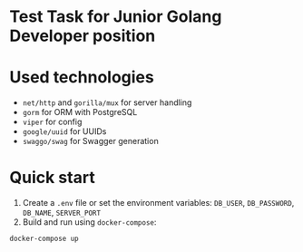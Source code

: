 # Test Task for Junior Golang Developer position

# Used technologies
- `net/http` and `gorilla/mux` for server handling
- `gorm` for ORM with PostgreSQL
- `viper` for config 
- `google/uuid` for UUIDs
- `swaggo/swag` for Swagger generation

# Quick start
1. Create a `.env` file or set the environment variables: `DB_USER`, `DB_PASSWORD`, `DB_NAME`, `SERVER_PORT`
2. Build and run using `docker-compose`: 

```bash
docker-compose up
```

